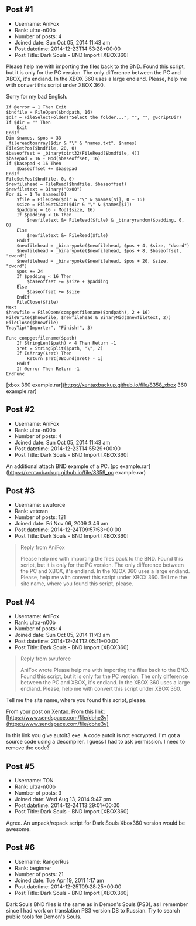 ## Post #1
- Username: AniFox
- Rank: ultra-n00b
- Number of posts: 4
- Joined date: Sun Oct 05, 2014 11:43 am
- Post datetime: 2014-12-23T14:53:28+00:00
- Post Title: Dark Souls - BND Import [XBOX360]

Please help me with importing the files back to the BND. Found this script, but it is only for the PC version. The only difference between the PC and XBOX, it's endiand. In the XBOX 360 uses a large endiand. Please, help me with convert this script under XBOX 360.

Sorry for my bad English.

```
If @error = 1 Then Exit
$bndfile = FileOpen($bndpath, 16)
$dir = FileSelectFolder("Select the folder...", "", "", @ScriptDir)
If $dir = "" Then
	Exit
EndIf
Dim $names, $pos = 33
_filereadtoarray($dir & "\" & "names.txt", $names)
FileSetPos($bndfile, 20, 0)
$baseoffset = _binarytoint32(FileRead($bndfile, 4))
$basepad = 16 - Mod($baseoffset, 16)
If $basepad < 16 Then
	$baseoffset += $basepad
EndIf
FileSetPos($bndfile, 0, 0)
$newfilehead = FileRead($bndfile, $baseoffset)
$newfiletext = Binary("0x00")
For $i = 1 To $names[0]
	$file = FileOpen($dir & "\" & $names[$i], 0 + 16)
	$size = FileGetSize($dir & "\" & $names[$i])
	$padding = 16 - Mod($size, 16)
	If $padding < 16 Then
		$newfiletext &= FileRead($file) & _binaryrandom($padding, 0, 0)
	Else
		$newfiletext &= FileRead($file)
	EndIf
	$newfilehead = _binarypoke($newfilehead, $pos + 4, $size, "dword")
	$newfilehead = _binarypoke($newfilehead, $pos + 8, $baseoffset, "dword")
	$newfilehead = _binarypoke($newfilehead, $pos + 20, $size, "dword")
	$pos += 24
	If $padding < 16 Then
		$baseoffset += $size + $padding
	Else
		$baseoffset += $size
	EndIf
	FileClose($file)
Next
$hnewfile = FileOpen(compgetfilename($bndpath), 2 + 16)
FileWrite($hnewfile, $newfilehead & BinaryMid($newfiletext, 2))
FileClose($hnewfile)
TrayTip("Importer", "Finish!", 3)

Func compgetfilename($path)
	If StringLen($path) < 4 Then Return -1
	$ret = StringSplit($path, "\", 2)
	If IsArray($ret) Then
		Return $ret[UBound($ret) - 1]
	EndIf
	If @error Then Return -1
EndFunc
```

[xbox 360 example.rar](https://xentaxbackup.github.io/file/8358_xbox 360 example.rar)
## Post #2
- Username: AniFox
- Rank: ultra-n00b
- Number of posts: 4
- Joined date: Sun Oct 05, 2014 11:43 am
- Post datetime: 2014-12-23T14:55:29+00:00
- Post Title: Dark Souls - BND Import [XBOX360]

An additional attach BND example of a PC.
[pc example.rar](https://xentaxbackup.github.io/file/8359_pc example.rar)
## Post #3
- Username: swuforce
- Rank: veteran
- Number of posts: 121
- Joined date: Fri Nov 06, 2009 3:46 am
- Post datetime: 2014-12-24T09:57:53+00:00
- Post Title: Dark Souls - BND Import [XBOX360]

> Reply from AniFox
>
> Please help me with importing the files back to the BND. Found this script, but it is only for the PC version. The only difference between the PC and XBOX, it's endiand. In the XBOX 360 uses a large endiand. Please, help me with convert this script under XBOX 360.
Tell me the site name, where you found this script, please.
## Post #4
- Username: AniFox
- Rank: ultra-n00b
- Number of posts: 4
- Joined date: Sun Oct 05, 2014 11:43 am
- Post datetime: 2014-12-24T12:05:11+00:00
- Post Title: Dark Souls - BND Import [XBOX360]

> Reply from swuforce
>
> AniFox wrote:Please help me with importing the files back to the BND. Found this script, but it is only for the PC version. The only difference between the PC and XBOX, it's endiand. In the XBOX 360 uses a large endiand. Please, help me with convert this script under XBOX 360.

Tell me the site name, where you found this script, please.

From your post on Xentax. From this link: [https://www.sendspace.com/file/cbhe3v](https://www.sendspace.com/file/cbhe3v)

In this link you give autoit3 exe. A code autoit is not encrypted. I'm got a source code using a decompiler. I guess I had to ask permission. I need to remove the code?
## Post #5
- Username: TON
- Rank: ultra-n00b
- Number of posts: 3
- Joined date: Wed Aug 13, 2014 9:47 pm
- Post datetime: 2014-12-24T13:29:01+00:00
- Post Title: Dark Souls - BND Import [XBOX360]

Agree. An unpack/repack script for Dark Souls Xbox360 version would be awesome.
## Post #6
- Username: RangerRus
- Rank: beginner
- Number of posts: 21
- Joined date: Tue Apr 19, 2011 1:17 am
- Post datetime: 2014-12-25T09:28:25+00:00
- Post Title: Dark Souls - BND Import [XBOX360]

Dark Souls BND files is the same as in Demon's Souls (PS3), as I remember since I had work on translation PS3 version DS to Russian.
Try to search public tools for Demon's Souls.
